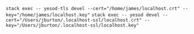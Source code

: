 `stack exec -- yesod-tls devel --cert="/home/james/localhost.crt" --key="/home/james/localhost.key"`
`stack exec -- yesod devel --cert="/Users/jburton/.localhost-ssl/localhost.crt" --key="/Users/jburton/.localhost-ssl/localhost.key"`